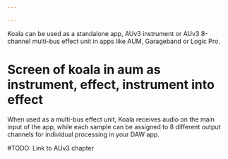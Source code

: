 ```yaml
---

---
```


Koala can be used as a standalone app, AUv3 instrument or AUv3 8-channel multi-bus effect unit in apps like AUM, Garageband or Logic Pro.

# Screen of koala in aum as instrument, effect, instrument into effect

When used as a multi-bus effect unit, Koala receives audio on the main input of the app, while each sample can be assigned to 8 different output channels for individual processing in your DAW app.

#TODO: Link to AUv3 chapter
